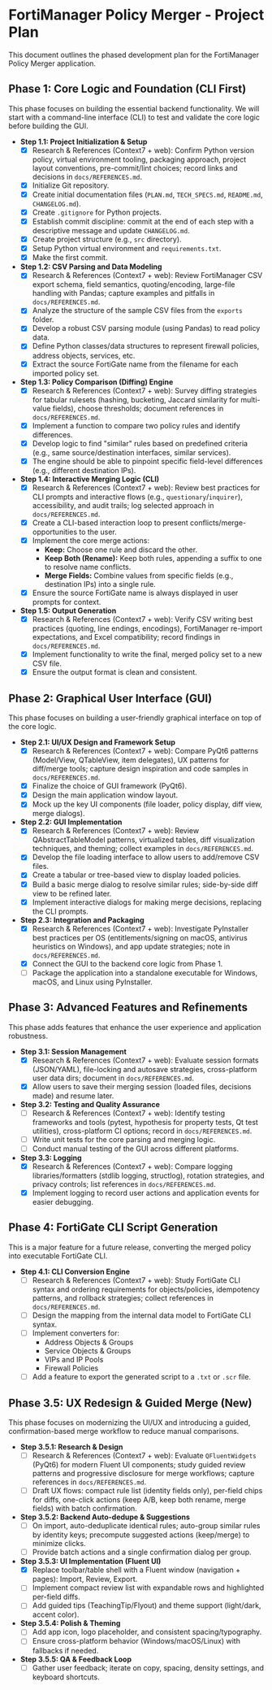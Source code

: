 # FortiManager Policy Merger - Project Plan

This document outlines the phased development plan for the FortiManager Policy Merger application.

## Phase 1: Core Logic and Foundation (CLI First)

This phase focuses on building the essential backend functionality. We will start with a command-line interface (CLI) to test and validate the core logic before building the GUI.

*   **Step 1.1: Project Initialization & Setup**
    *   [x] Research & References (Context7 + web): Confirm Python version policy, virtual environment tooling, packaging approach, project layout conventions, pre-commit/lint choices; record links and decisions in `docs/REFERENCES.md`.
    *   [x] Initialize Git repository.
    *   [x] Create initial documentation files (`PLAN.md`, `TECH_SPECS.md`, `README.md`, `CHANGELOG.md`).
    *   [x] Create `.gitignore` for Python projects.
    *   [x] Establish commit discipline: commit at the end of each step with a descriptive message and update `CHANGELOG.md`.
    *   [x] Create project structure (e.g., `src` directory).
    *   [x] Setup Python virtual environment and `requirements.txt`.
    *   [x] Make the first commit.

*   **Step 1.2: CSV Parsing and Data Modeling**
    *   [x] Research & References (Context7 + web): Review FortiManager CSV export schema, field semantics, quoting/encoding, large-file handling with Pandas; capture examples and pitfalls in `docs/REFERENCES.md`.
    *   [x] Analyze the structure of the sample CSV files from the `exports` folder.
    *   [x] Develop a robust CSV parsing module (using Pandas) to read policy data.
    *   [x] Define Python classes/data structures to represent firewall policies, address objects, services, etc.
    *   [x] Extract the source FortiGate name from the filename for each imported policy set.

*   **Step 1.3: Policy Comparison (Diffing) Engine**
    *   [x] Research & References (Context7 + web): Survey diffing strategies for tabular rulesets (hashing, bucketing, Jaccard similarity for multi-value fields), choose thresholds; document references in `docs/REFERENCES.md`.
    *   [x] Implement a function to compare two policy rules and identify differences.
    *   [x] Develop logic to find "similar" rules based on predefined criteria (e.g., same source/destination interfaces, similar services).
    *   [x] The engine should be able to pinpoint specific field-level differences (e.g., different destination IPs).

*   **Step 1.4: Interactive Merging Logic (CLI)**
    *   [x] Research & References (Context7 + web): Review best practices for CLI prompts and interactive flows (e.g., `questionary`/`inquirer`), accessibility, and audit trails; log selected approach in `docs/REFERENCES.md`.
    *   [x] Create a CLI-based interaction loop to present conflicts/merge-opportunities to the user.
    *   [x] Implement the core merge actions:
        *   **Keep:** Choose one rule and discard the other.
        *   **Keep Both (Rename):** Keep both rules, appending a suffix to one to resolve name conflicts.
        *   **Merge Fields:** Combine values from specific fields (e.g., destination IPs) into a single rule.
    *   [x] Ensure the source FortiGate name is always displayed in user prompts for context.

*   **Step 1.5: Output Generation**
    *   [x] Research & References (Context7 + web): Verify CSV writing best practices (quoting, line endings, encodings), FortiManager re-import expectations, and Excel compatibility; record findings in `docs/REFERENCES.md`.
    *   [x] Implement functionality to write the final, merged policy set to a new CSV file.
    *   [x] Ensure the output format is clean and consistent.

## Phase 2: Graphical User Interface (GUI)

This phase focuses on building a user-friendly graphical interface on top of the core logic.

*   **Step 2.1: UI/UX Design and Framework Setup**
    *   [x] Research & References (Context7 + web): Compare PyQt6 patterns (Model/View, QTableView, item delegates), UX patterns for diff/merge tools; capture design inspiration and code samples in `docs/REFERENCES.md`.
    *   [x] Finalize the choice of GUI framework (PyQt6).
    *   [x] Design the main application window layout.
    *   [x] Mock up the key UI components (file loader, policy display, diff view, merge dialogs).

*   **Step 2.2: GUI Implementation**
    *   [x] Research & References (Context7 + web): Review QAbstractTableModel patterns, virtualized tables, diff visualization techniques, and theming; collect examples in `docs/REFERENCES.md`.
    *   [x] Develop the file loading interface to allow users to add/remove CSV files.
    *   [x] Create a tabular or tree-based view to display loaded policies.
    *   [x] Build a basic merge dialog to resolve similar rules; side-by-side diff view to be refined later.
    *   [x] Implement interactive dialogs for making merge decisions, replacing the CLI prompts.

*   **Step 2.3: Integration and Packaging**
    *   [x] Research & References (Context7 + web): Investigate PyInstaller best practices per OS (entitlements/signing on macOS, antivirus heuristics on Windows), and app update strategies; note in `docs/REFERENCES.md`.
    *   [x] Connect the GUI to the backend core logic from Phase 1.
    *   [ ] Package the application into a standalone executable for Windows, macOS, and Linux using PyInstaller.

## Phase 3: Advanced Features and Refinements

This phase adds features that enhance the user experience and application robustness.

*   **Step 3.1: Session Management**
    *   [x] Research & References (Context7 + web): Evaluate session formats (JSON/YAML), file-locking and autosave strategies, cross-platform user data dirs; document in `docs/REFERENCES.md`.
    *   [x] Allow users to save their merging session (loaded files, decisions made) and resume later.

*   **Step 3.2: Testing and Quality Assurance**
    *   [ ] Research & References (Context7 + web): Identify testing frameworks and tools (pytest, hypothesis for property tests, Qt test utilities), cross-platform CI options; record in `docs/REFERENCES.md`.
    *   [ ] Write unit tests for the core parsing and merging logic.
    *   [ ] Conduct manual testing of the GUI across different platforms.

*   **Step 3.3: Logging**
    *   [x] Research & References (Context7 + web): Compare logging libraries/formatters (stdlib logging, structlog), rotation strategies, and privacy controls; list references in `docs/REFERENCES.md`.
    *   [x] Implement logging to record user actions and application events for easier debugging.

## Phase 4: FortiGate CLI Script Generation

This is a major feature for a future release, converting the merged policy into executable FortiGate CLI.

*   **Step 4.1: CLI Conversion Engine**
    *   [ ] Research & References (Context7 + web): Study FortiGate CLI syntax and ordering requirements for objects/policies, idempotency patterns, and rollback strategies; collect references in `docs/REFERENCES.md`.
    *   [ ] Design the mapping from the internal data model to FortiGate CLI syntax.
    *   [ ] Implement converters for:
        *   Address Objects & Groups
        *   Service Objects & Groups
        *   VIPs and IP Pools
        *   Firewall Policies
    *   [ ] Add a feature to export the generated script to a `.txt` or `.scr` file.

## Phase 3.5: UX Redesign & Guided Merge (New)

This phase focuses on modernizing the UI/UX and introducing a guided, confirmation-based merge workflow to reduce manual comparisons.

*   **Step 3.5.1: Research & Design**
    *   [ ] Research & References (Context7 + web): Evaluate `QFluentWidgets` (PyQt6) for modern Fluent UI components; study guided review patterns and progressive disclosure for merge workflows; capture references in `docs/REFERENCES.md`.
    *   [ ] Draft UX flows: compact rule list (identity fields only), per-field chips for diffs, one-click actions (keep A/B, keep both rename, merge fields) with batch confirmation.

*   **Step 3.5.2: Backend Auto-dedupe & Suggestions**
    *   [ ] On import, auto-deduplicate identical rules; auto-group similar rules by identity keys; precompute suggested actions (keep/merge) to minimize clicks.
    *   [ ] Provide batch actions and a single confirmation dialog per group.

*   **Step 3.5.3: UI Implementation (Fluent UI)**
    *   [x] Replace toolbar/table shell with a Fluent window (navigation + pages): Import, Review, Export.
    *   [ ] Implement compact review list with expandable rows and highlighted per-field diffs.
    *   [ ] Add guided tips (TeachingTip/Flyout) and theme support (light/dark, accent color).

*   **Step 3.5.4: Polish & Theming**
    *   [ ] Add app icon, logo placeholder, and consistent spacing/typography.
    *   [ ] Ensure cross-platform behavior (Windows/macOS/Linux) with fallbacks if needed.

*   **Step 3.5.5: QA & Feedback Loop**
    *   [ ] Gather user feedback; iterate on copy, spacing, density settings, and keyboard shortcuts.
